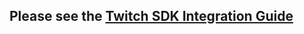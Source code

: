 
## Please see the [Twitch SDK Integration Guide](https://github.com/twitchtv/sdk-dist/wiki/Twitch-Broadcasting-SDK-Integration-Guide)

